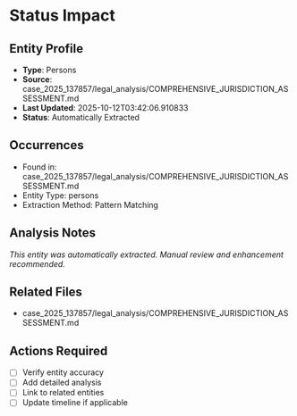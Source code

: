 # Status Impact

## Entity Profile
- **Type**: Persons
- **Source**: case_2025_137857/legal_analysis/COMPREHENSIVE_JURISDICTION_ASSESSMENT.md
- **Last Updated**: 2025-10-12T03:42:06.910833
- **Status**: Automatically Extracted

## Occurrences
- Found in: case_2025_137857/legal_analysis/COMPREHENSIVE_JURISDICTION_ASSESSMENT.md
- Entity Type: persons
- Extraction Method: Pattern Matching

## Analysis Notes
*This entity was automatically extracted. Manual review and enhancement recommended.*

## Related Files
- case_2025_137857/legal_analysis/COMPREHENSIVE_JURISDICTION_ASSESSMENT.md

## Actions Required
- [ ] Verify entity accuracy
- [ ] Add detailed analysis
- [ ] Link to related entities
- [ ] Update timeline if applicable
